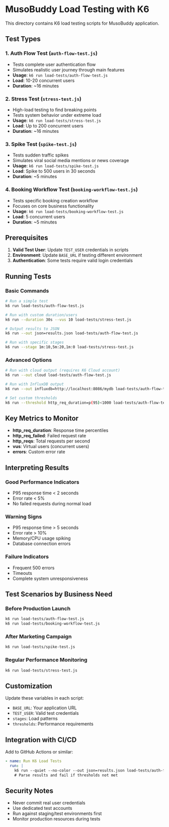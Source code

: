 # MusoBuddy Load Testing with K6

This directory contains K6 load testing scripts for MusoBuddy application.

## Test Types

### 1. Auth Flow Test (`auth-flow-test.js`)
- Tests complete user authentication flow
- Simulates realistic user journey through main features
- **Usage**: `k6 run load-tests/auth-flow-test.js`
- **Load**: 10-20 concurrent users
- **Duration**: ~16 minutes

### 2. Stress Test (`stress-test.js`)
- High-load testing to find breaking points
- Tests system behavior under extreme load
- **Usage**: `k6 run load-tests/stress-test.js`
- **Load**: Up to 200 concurrent users
- **Duration**: ~16 minutes

### 3. Spike Test (`spike-test.js`)
- Tests sudden traffic spikes
- Simulates viral social media mentions or news coverage
- **Usage**: `k6 run load-tests/spike-test.js`
- **Load**: Spike to 500 users in 30 seconds
- **Duration**: ~5 minutes

### 4. Booking Workflow Test (`booking-workflow-test.js`)
- Tests specific booking creation workflow
- Focuses on core business functionality
- **Usage**: `k6 run load-tests/booking-workflow-test.js`
- **Load**: 5 concurrent users
- **Duration**: ~5 minutes

## Prerequisites

1. **Valid Test User**: Update `TEST_USER` credentials in scripts
2. **Environment**: Update `BASE_URL` if testing different environment
3. **Authentication**: Some tests require valid login credentials

## Running Tests

### Basic Commands

```bash
# Run a simple test
k6 run load-tests/auth-flow-test.js

# Run with custom duration/users
k6 run --duration 30s --vus 10 load-tests/stress-test.js

# Output results to JSON
k6 run --out json=results.json load-tests/auth-flow-test.js

# Run with specific stages
k6 run --stage 1m:10,5m:20,1m:0 load-tests/stress-test.js
```

### Advanced Options

```bash
# Run with cloud output (requires K6 Cloud account)
k6 run --out cloud load-tests/auth-flow-test.js

# Run with InfluxDB output
k6 run --out influxdb=http://localhost:8086/mydb load-tests/auth-flow-test.js

# Set custom thresholds
k6 run --threshold http_req_duration=p(95)<1000 load-tests/auth-flow-test.js
```

## Key Metrics to Monitor

- **http_req_duration**: Response time percentiles
- **http_req_failed**: Failed request rate
- **http_reqs**: Total requests per second
- **vus**: Virtual users (concurrent users)
- **errors**: Custom error rate

## Interpreting Results

### Good Performance Indicators
- P95 response time < 2 seconds
- Error rate < 5%
- No failed requests during normal load

### Warning Signs
- P95 response time > 5 seconds
- Error rate > 10%
- Memory/CPU usage spiking
- Database connection errors

### Failure Indicators
- Frequent 500 errors
- Timeouts
- Complete system unresponsiveness

## Test Scenarios by Business Need

### Before Production Launch
```bash
k6 run load-tests/auth-flow-test.js
k6 run load-tests/booking-workflow-test.js
```

### After Marketing Campaign
```bash
k6 run load-tests/spike-test.js
```

### Regular Performance Monitoring
```bash
k6 run load-tests/stress-test.js
```

## Customization

Update these variables in each script:
- `BASE_URL`: Your application URL
- `TEST_USER`: Valid test credentials
- `stages`: Load patterns
- `thresholds`: Performance requirements

## Integration with CI/CD

Add to GitHub Actions or similar:

```yaml
- name: Run K6 Load Tests
  run: |
    k6 run --quiet --no-color --out json=results.json load-tests/auth-flow-test.js
    # Parse results and fail if thresholds not met
```

## Security Notes

- Never commit real user credentials
- Use dedicated test accounts
- Run against staging/test environments first
- Monitor production resources during tests